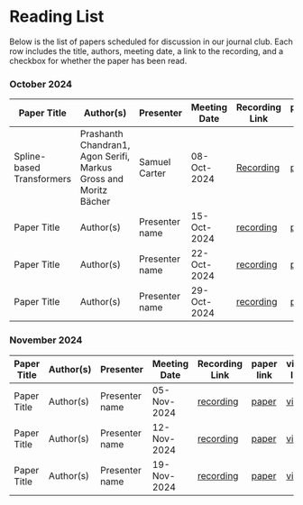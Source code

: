 # Reading List

Below is the list of papers scheduled for discussion in our journal club. Each row includes the title, authors, meeting date, a link to the recording, and a checkbox for whether the paper has been read.

### October 2024

| Paper Title       | Author(s)           | Presenter | Meeting Date | Recording Link              | paper link | video link | Read   |
|-------------------|---------------------|-----------|---------------|----------------------------|------------|------------|--------|
| Spline-based Transformers     | Prashanth Chandran1, Agon Serifi, Markus Gross and Moritz Bächer | Samuel Carter | 08-Oct-2024  | [Recording](https://link.com)| [paper](https://la.disneyresearch.com/publication/spline-based-transformers/)| [video](https://www.youtube.com/watch?v=AzolLlIbKhg) | [ ]    |
| Paper Title      | Author(s)           | Presenter name | 15-Oct-2024 | [recording](https://link.com) | [paper](https://link.com) | [video](https://youtube.com) | [ ]    |
| Paper Title      | Author(s)           | Presenter name | 22-Oct-2024 | [recording](https://link.com) | [paper](https://link.com) | [video](https://youtube.com) | [ ]    |
| Paper Title      | Author(s)           | Presenter name | 29-Oct-2024 | [recording](https://link.com) | [paper](https://link.com) | [video](https://youtube.com) | [ ]    |

### November 2024

| Paper Title       | Author(s)           | Presenter | Meeting Date | Recording Link              | paper link | video link | Read   |
|-------------------|---------------------|-----------|---------------|----------------------------|------------|------------|--------|
| Paper Title      | Author(s)           | Presenter name | 05-Nov-2024 | [recording](https://link.com) | [paper](https://link.com) | [video](https://youtube.com) | [ ]    |
| Paper Title      | Author(s)           | Presenter name | 12-Nov-2024 | [recording](https://link.com) | [paper](https://link.com) | [video](https://youtube.com) | [ ]    |
| Paper Title      | Author(s)           | Presenter name | 19-Nov-2024 | [recording](https://link.com) | [paper](https://link.com) | [video](https://youtube.com) | [ ]    |

